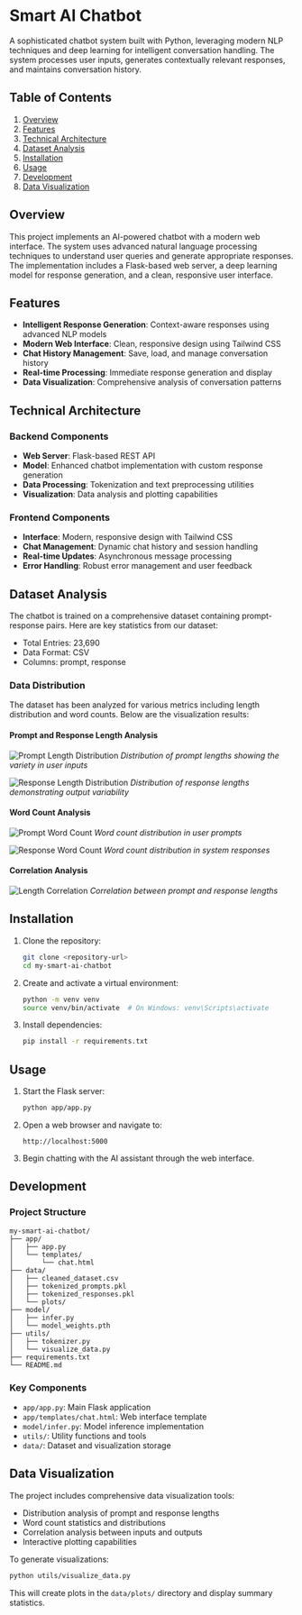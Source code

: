 # Smart AI Chatbot

A sophisticated chatbot system built with Python, leveraging modern NLP techniques and deep learning for intelligent conversation handling. The system processes user inputs, generates contextually relevant responses, and maintains conversation history.

## Table of Contents

1. [Overview](#overview)
2. [Features](#features)
3. [Technical Architecture](#technical-architecture)
4. [Dataset Analysis](#dataset-analysis)
5. [Installation](#installation)
6. [Usage](#usage)
7. [Development](#development)
8. [Data Visualization](#data-visualization)

## Overview

This project implements an AI-powered chatbot with a modern web interface. The system uses advanced natural language processing techniques to understand user queries and generate appropriate responses. The implementation includes a Flask-based web server, a deep learning model for response generation, and a clean, responsive user interface.

## Features

- **Intelligent Response Generation**: Context-aware responses using advanced NLP models
- **Modern Web Interface**: Clean, responsive design using Tailwind CSS
- **Chat History Management**: Save, load, and manage conversation history
- **Real-time Processing**: Immediate response generation and display
- **Data Visualization**: Comprehensive analysis of conversation patterns

## Technical Architecture

### Backend Components

- **Web Server**: Flask-based REST API
- **Model**: Enhanced chatbot implementation with custom response generation
- **Data Processing**: Tokenization and text preprocessing utilities
- **Visualization**: Data analysis and plotting capabilities

### Frontend Components

- **Interface**: Modern, responsive design with Tailwind CSS
- **Chat Management**: Dynamic chat history and session handling
- **Real-time Updates**: Asynchronous message processing
- **Error Handling**: Robust error management and user feedback

## Dataset Analysis

The chatbot is trained on a comprehensive dataset containing prompt-response pairs. Here are key statistics from our dataset:

- Total Entries: 23,690
- Data Format: CSV
- Columns: prompt, response

### Data Distribution

The dataset has been analyzed for various metrics including length distribution and word counts. Below are the visualization results:

#### Prompt and Response Length Analysis
![Prompt Length Distribution](data/plots/prompt_length_distribution.png)
*Distribution of prompt lengths showing the variety in user inputs*

![Response Length Distribution](data/plots/response_length_distribution.png)
*Distribution of response lengths demonstrating output variability*

#### Word Count Analysis
![Prompt Word Count](data/plots/prompt_word_count_distribution.png)
*Word count distribution in user prompts*

![Response Word Count](data/plots/response_word_count_distribution.png)
*Word count distribution in system responses*

#### Correlation Analysis
![Length Correlation](data/plots/prompt_vs_response_length.png)
*Correlation between prompt and response lengths*

## Installation

1. Clone the repository:
   ```bash
   git clone <repository-url>
   cd my-smart-ai-chatbot
   ```

2. Create and activate a virtual environment:
   ```bash
   python -m venv venv
   source venv/bin/activate  # On Windows: venv\Scripts\activate
   ```

3. Install dependencies:
   ```bash
   pip install -r requirements.txt
   ```

## Usage

1. Start the Flask server:
   ```bash
   python app/app.py
   ```

2. Open a web browser and navigate to:
   ```
   http://localhost:5000
   ```

3. Begin chatting with the AI assistant through the web interface.

## Development

### Project Structure

```
my-smart-ai-chatbot/
├── app/
│   ├── app.py
│   └── templates/
│       └── chat.html
├── data/
│   ├── cleaned_dataset.csv
│   ├── tokenized_prompts.pkl
│   ├── tokenized_responses.pkl
│   └── plots/
├── model/
│   ├── infer.py
│   └── model_weights.pth
├── utils/
│   ├── tokenizer.py
│   └── visualize_data.py
├── requirements.txt
└── README.md
```

### Key Components

- `app/app.py`: Main Flask application
- `app/templates/chat.html`: Web interface template
- `model/infer.py`: Model inference implementation
- `utils/`: Utility functions and tools
- `data/`: Dataset and visualization storage

## Data Visualization

The project includes comprehensive data visualization tools:

- Distribution analysis of prompt and response lengths
- Word count statistics and distributions
- Correlation analysis between inputs and outputs
- Interactive plotting capabilities

To generate visualizations:

```bash
python utils/visualize_data.py
```

This will create plots in the `data/plots/` directory and display summary statistics.
